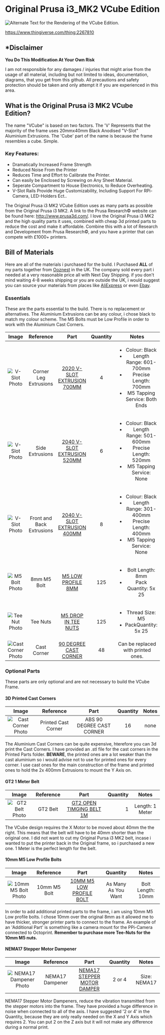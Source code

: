 # Original Prusa i3_MK2 VCube Edition

![Alternate Text for the Rendering of the VCube Edition.][teaser]

[teaser]: http://imgur.com/bSvs2ah.jpg "VCube Rendering in CATIA"

https://www.thingiverse.com/thing:2267810

## *Disclaimer

**You Do This Modification At Your Own Risk**

I am not responsible for any damages / injuries that might arise from the usage of all material, including but not limited to ideas, documentation, diagrams, that you get from this github.  All precautions and safety protection should be taken and only attempt it if you are experienced in this area.

## What is the Original Prusa i3 MK2 VCube Edition?

The name "VCube" is based on two factors. The 'V' Represents that the majority of the frame uses 20mmx40mm Black Anodised "V-Slot" Aluminium Extrusions. The 'Cube' part of the name is because the frame resembles a cube. Simple.

### Key Features:

- Dramatically Increased Frame Strength
- Reduced Noise From the Printer
- Reduces Time and Effort to Calibrate the Printer.
- Can easily be Enclosed by Screwing on Any Sheet Material.
- Seperate Compartment to House Electronics, to Reduce Overheating.
- V-Slot Rails Provide Huge Customizability, Including Support For RPi-Camera, LED-Holders Ect..

The Original Prusa i3 MK2 VCube Edition uses as many parts as possible from the Original Prusa i3 MK2. A link to the Prusa Research© website can be found here: http://www.prusa3d.com/. I love the Original Prusa i3 MK2 and the high quality parts it uses, combined with cheap 3d printed parts to reduce the cost and make it affordable. Combine this with a lot of Research and Development from Prusa Research©, and you have a printer that can compete with £1000+ printers.

## Bill of Materials

Here are all of the materials i purchased for the build. I Purchased **ALL** of my parts together from [Ooznest](http://ooznest.co.uk/) in the UK. The company sold every part i needed at a very reasonable price all with Next Day Shipping. if you don't mind waiting 4-8 weeks shipping or you are outside the UK, i would suggest you can source your materials from places like [AliExpress](https://www.aliexpress.com/) or even [Ebay](http://www.ebay.com/).

### Essentials

These are the parts essential to the build. There is no replacement or alternatives. The Aluminium Extrusions can be any colour, i chose black to match my colour scheme. The M5 Bolts must be Low Profile in order to work with the Aluminium Cast Corners.

|                        Image                       	| Reference |                                                Part                                               	| Quantity 	|                                             Notes                                            	|
|:--------------------------------------------------:	|:---------:	|:-------------------------------------------------------------------------------------------------:	|:--------:	|:--------------------------------------------------------------------------------------------:	|
|    ![V-Slot Photo](http://imgur.com/2yTmiGp.jpg)   	|   Corner Leg Extrusions   	| [2020 V-SLOT EXTRUSION 700MM](http://ooznest.co.uk/V-Slot/Linear-Rails/V-Slot-Linear-Rail-2020mm) 	|     4    	| <ul><li>Colour: Black</li><li>Length Range: 601-700mm</li><li>Precise Length: 700mm</li><li>M5 Tapping Service: Both Ends</li></ul> |
|    ![V-Slot Photo](http://imgur.com/2yTmiGp.jpg)   	|      Side Extrusions      	| [2040 V-SLOT EXTRUSION 520MM](http://ooznest.co.uk/V-Slot/Linear-Rails/V-Slot-Linear-Rail-2040mm) 	|     6    	| <ul><li>Colour: Black</li><li>Length Range: 501-600mm</li><li>Precise Length: 520mm</li><li>M5 Tapping Service: None </li></ul>|
|    ![V-Slot Photo](http://imgur.com/2yTmiGp.jpg)   	| Front and Back Extrusions 	| [2040 V-SLOT EXTRUSION 400MM](http://ooznest.co.uk/V-Slot/Linear-Rails/V-Slot-Linear-Rail-2040mm) 	|     8    	| <ul><li>Colour: Black</li><li>Length Range: 301-400mm</li><li>Precise Length: 400mm</li><li>M5 Tapping Service: None </li></ul> |
|    ![M5 Bolt Photo](http://imgur.com/b6xB2yK.jpg)   	|        8mm M5 Bolt        	|            [M5 LOW PROFILE 8MM](http://ooznest.co.uk/V-Slot/Bolts/Low-Profile-M5-Bolts)           	|    125   	| <ul><li>Bolt Length: 8mm</li><li>Pack Quantity: 5x 25</li></ul> |
|   ![Tee Nut Photo](http://imgur.com/w537qCL.jpg)   	|          Tee Nuts         	|                    [M5 DROP IN TEE NUTS](http://ooznest.co.uk/Drop-In-Tee-Nuts)                   	|    125   	| <ul><li>Thread Size: M5</li><li>PackQuantity: 5x 25</li></ul> |
| ![Cast Corner Photo](http://imgur.com/z8Ottts.jpg) 	|        Cast Corner        	|        [90 DEGREE CAST CORNER](http://ooznest.co.uk/V-Slot/Brackets/90-Degree-Cast-Corner)        	|    48    	| Can be replaced with printed ones. |

### Optional Parts

These parts are only optional and are not necessary to build the VCube Frame.

#### 3D Printed Cast Corners

| Image                                              | Reference           | Part                      | Quantity | Notes |
|:--------------------------------------------------:|:---------------------:|:---------------------------:|:----------:|:-------:|
| ![Cast Corner Photo](http://imgur.com/2n7YLVO.jpg) | Printed Cast Corner | ABS 90 DEGREE CAST CORNER | 16       | none  |

The Aluminium Cast Corners can be quite expensive, hterefore you can 3d print the Cast Corners. I have provided an .stl file for the cast corners in the Printed Parts folder. **BEWARE**, the printed ones are a lot weaker than the cast aluminium so i would advise not to use for printed ones for every corner. I use cast ones for the main construction of the frame and printed ones to hold the 2x 400mm Extrusions to mount the Y Axis on.

#### GT2 1 Meter Belt

| Image                                              | Reference           | Part                      | Quantity | Notes |
|:----------------------------------------------------:|:---------------------:|:---------------------------:|----------:|:-------:|
| ![GT2 Belt Photo](http://imgur.com/XVo3IL1.jpg) | GT2 Belt | [GT2 OPEN TIMGING BELT 1M](http://ooznest.co.uk/GT2-Timing-Belt) | 1       | Length: 1 Meter  |

The VCube design requires the X Motor to be moved about 40mm the the right. This means that the belt will have to be 40mm shorter than the original one. I did not want to cut my Original Pursa i3 MK2 belt, incase i wanted to put the printer back in the Original frame, so i purchased a new one. 1 Meter is the perfect length for the belt.

#### 10mm M5 Low Profile Bolts
| Image                                              | Reference           | Part                      | Quantity | Notes |
|:----------------------------------------------------:|:---------------------:|:---------------------------:|:----------:|:-------:|
| ![10mm M5 Bolt Photo](http://imgur.com/b6xB2yK.jpg) | 10mm M5 Bolt | [10MM M5 LOW PROFILE BOLT](http://ooznest.co.uk/V-Slot/Bolts/Low-Profile-M5-Bolts) | As Many As You Want | Bolt Length: 10mm  |

In order to add additional printed parts to the frame, i am using 10mm M5 Low profile bolts. I chose 10mm over the original 8mm as it allowed me to have thicker, stronger printer parts to connect to the frame. An example of an 'Additional Part' is something like a camera mount for the PPi-Camera connected to Octoprint. **Remember to purchase more Tee-Nuts for the 10mm M5 nuts.**

#### NEMA17 Stepper Motor Dampener
| Image                                              | Reference           | Part                      | Quantity | Notes |
|:----------------------------------------------------:|:---------------------:|:---------------------------:|:----------:|:-------:|
| ![NEMA17 Dampener Photo](http://imgur.com/R6uVBh8.jpg) | NEMA17 Dampener | [NEMA17 STEPPER MOTOR DAMPER](http://ooznest.co.uk/Stepper-Motor-Damper) | 2 or 4| Size: NEMA17  |

NEMA17 Stepper Motor Dampeners, reduce the vibration transmitted from the stepper motors into the frame. They have provided a huge difference in noise when connected to all of the axis. I have suggested '2 or 4' in the Quantity, because they are only really needed on the X and Y Axis which requires 2. You can put 2 on the Z axis but it will not make any difference during a normal print.
